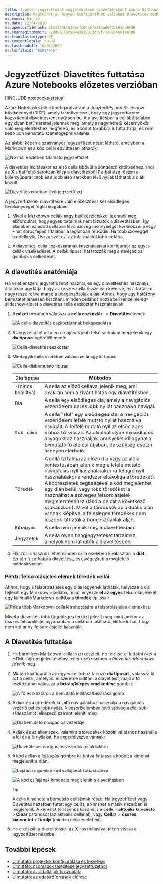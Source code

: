 ```yaml
---
title: Jupyter-jegyzetfüzet megjelenítése diavetítésként Azure Notebooks előzetes verzióban
description: Megtudhatja, hogyan konfigurálhat cellákat Diavetítés módban egy Jupyter-jegyzetfüzetben, majd a diavetítést a RISE bővítmény használatával.
ms.topic: how-to
ms.date: 12/04/2018
ms.openlocfilehash: 2fe337361436ecfc8eabf2855ad633b891db69d8
ms.sourcegitcommit: 829d951d5c90442a38012daaf77e86046018e5b9
ms.translationtype: MT
ms.contentlocale: hu-HU
ms.lasthandoff: 10/09/2020
ms.locfileid: "85834046"
---
```

# <a name="run-a-notebook-slideshow-in-azure-notebooks-preview"></a>Jegyzetfüzet-Diavetítés futtatása Azure Notebooks előzetes verzióban

[!INCLUDE [notebooks-status](../../includes/notebooks-status.md)]

Azure Notebooks előre konfigurálva van a Jupyter/IPython Slideshow bővítménnyel (RISE), amely lehetővé teszi, hogy egy jegyzetfüzetet közvetlenül diavetítésként nyújtson be. A diavetítésben a cellák általában egy olyan betűmérettel jelennek meg, amely a nagyméretű képernyőkön való megjelenítéshez megfelelő, és a kódot továbbra is futtathatja, és nem kell külön bemutató számítógépre váltania.

Az alábbi képen a szabványos jegyzetfüzet nézet látható, amelyben a Markdown és a kód cellái együttesen láthatók:

![Normál nézetben található jegyzetfüzet](media/slideshow/slideshow-notebook-view.png)

A diavetítés indításakor az első cella kibővül a böngésző kitöltéséhez, ahol az **X** a bal felső sarokban kilép a diavetítésből **?** a bal alsó részen a billentyűparancsok és a jobb alsó sarokban lévő nyilak láthatók a diák között:

![Diavetítés módban lévő jegyzetfüzet](media/slideshow/slideshow-slide-view.png)

A jegyzetfüzetek diavetítésre való előkészítése két elsődleges tevékenységet foglal magában:

1. Mivel a Markdown-cellák nagy betűkészletekkel jelennek meg, előfordulhat, hogy egyes tartalmak nem láthatók a diavetítésben. Így általában az adott cellában lévő szöveg mennyiségét korlátozza. a négy – hat soros fejléc általában a legjobban működik. Ha több szöveggel rendelkezik, Ossza szét ezt az információt több cellába.

2. A diavetítési cella eszköztárának használatával konfigurálja az egyes cellák viselkedését. A cellák típusai határozzák meg a navigációs gombok viselkedését.

## <a name="the-anatomy-of-a-slideshow"></a>A diavetítés anatómiája

Ha véletlenszerű jegyzetfüzetet használ, és egy diavetítéshez használja, általában úgy látja, hogy az összes cella össze van keverve, és a tartalom nagy része rejtve marad a böngészőablak alján. Ahhoz, hogy egy hatékony bemutatót lehessen készíteni, minden cellához hozzá kell rendelnie egy slideshow-típust a diavetítés cella eszköztár használatával:

1. A **nézet** menüben válassza a **cella eszköztár**-  >  **Diavetítés**elemet:

    ![A cella-diavetítés eszköztárának bekapcsolása](media/slideshow/slideshow-view-cell-toolbar.png)

1. A Jegyzetfüzet minden cellájának jobb felső sarkában megjelenik egy **dia típusa** legördülő menü:

    ![Cella-diavetítés eszköztár](media/slideshow/slideshow-cell-toolbar.png)

1. Mindegyik cella esetében válasszon ki egy öt típust:

    ![Cella-diabemutató típusai](media/slideshow/slideshow-cell-slide-types.png)

    | Dia típusa | Működés |
    | --- | --- |
    | -(nincs beállítva) | A cella az előző cellával jelenik meg, ami gyakran nem a kívánt hatás egy diavetítésben. |
    | Dia | A cella egy elsődleges dia, amely a navigációs vezérlőelem bal és jobb nyilát használva navigál. |
    | Sub-slide | A cella "alul" egy elsődleges dia, a navigációs vezérlőelem lefelé mutató nyilát használva navigált. A felfelé mutató nyíl az elsődleges diához tér vissza. Az aldiákat olyan másodlagos anyagokhoz használják, amelyeket kihagyhat a bemutató fő elérési útjában, de szükség esetén könnyen elérhető. |
    | Töredék | A cella tartalma az előző dia vagy az aldia kontextusában jelenik meg a lefelé mutató navigációs nyíl használatakor (a felugró nyíl használatakor a rendszer eltávolítja a töredéket). A kódrészletek segítségével a kód megjelenhet egy dián belül, vagy több töredéket is használhat a szöveges felsorolásjelek megjelenítéséhez (lásd a példát a következő szakaszban). Mivel a töredékek az aktuális dián vannak kiépítve, a felesleges töredékek nem lesznek láthatók a böngészőablak alján. |
    | Kihagyás | A cella nem jelenik meg a diavetítésben. |
    | Jegyzetek | A cella olyan hangjegyzeteket tartalmaz, amelyek nem láthatók a diavetítésben. |

1. Először is hasznos lehet minden cella esetében kiválasztani a **diát** . Ezután futtathatja a diavetítést, és elvégezheti a megfelelő módosításokat.

### <a name="example-fragment-cells-for-bullet-items"></a>Példa: felsorolásjeles elemek töredék cellái

Ahhoz, hogy a felsorolásjelek egy dián legyenek láthatók, helyezze a dia fejlécét egy Markdown-cellába, majd helyezze **el az egyes** felsorolásjeleket egy különálló Markdown-cellába a **töredék** típussal:

![Példa több Markdown-cella létrehozására a felsorolásjeles elemekhez](media/slideshow/slideshow-fragments.png)

Mivel a diavetítés több függőleges térközt jelenít meg, mint amikor az összes felsorolásjel ugyanabban a cellában található, előfordulhat, hogy nem tud annyi felsorolásjelet használni.

## <a name="run-the-slideshow"></a>A Diavetítés futtatása

1. Ha bármilyen Markdown-cellát szerkesztett, ne felejtse el futtatni őket a HTML-fájl megjelenítéséhez, ellenkező esetben a *Diavetítés Markdown jelenik* meg.

1. Miután konfigurálta az egyes cellákhoz tartozó **dia típusát** , válassza ki azt a cellát, amelyből el szeretné indítani a diavetítést, majd a fő eszköztáron válassza a **beírás/kilépés emelkedése** gombot:

    ![A fő eszköztáron a bemutató indítása/bezárása gomb](media/slideshow/slideshow-start.png)

1. A diák és a töredékek közötti navigáláshoz használja a navigációs vezérlő bal és jobb nyilát. A vezérlőelemben lévő szöveg a *dia. sub-slide*számot jelképező számot jeleníti meg.

    ![Diabemutató navigációs vezérlője](media/slideshow/slideshow-navigation-control.png)

1. A diák és az allemezek, valamint a töredékek közötti váltáshoz használja a fel és a le nyilakat, ha engedélyezve vannak:

    ![Diavetítéses navigációs vezérlők az aldiákhoz](media/slideshow/slideshow-navigation-control-subslide.png)

1. A kód cellán a lejátszás gombra kattintva futtassa a kódot; a kimenet megjelenik a dián:

    ![Lejátszás gomb a kód cellájának futtatásához](media/slideshow/slideshow-run-code-cell.png)

    ![A kód cellájának kimenete megjelenik a diavetítésben](media/slideshow/slideshow-run-code-cell-output.png)

    > [!Tip]
    > A cella kimenete a bemutató cellájának része. Ha jegyzetfüzet vagy Diavetítés nézetben futtat egy cellát, a kimenet a másik nézetben is megjelenik. A kimenet törléséhez használja a **cella**  >  **aktuális kimenete**  >  **Clear** parancsot (az aktuális cellánál), vagy **Cell**az  >  **összes kimenetet**  >  **törölje** (minden cella esetében).

1. Ha elkészült a diavetítéssel, az **X** használatával térjen vissza a jegyzetfüzet nézetbe.

## <a name="next-steps"></a>További lépések

- [Útmutató: projektek konfigurálása és kezelése](configure-manage-azure-notebooks-projects.md)
- [Útmutató: csomagok telepítése jegyzetfüzetből](install-packages-jupyter-notebook.md)
- [Útmutató: az adatfájlok használata](work-with-project-data-files.md)
- [Útmutató: az adaterőforrások elérése](access-data-resources-jupyter-notebooks.md)
